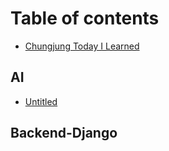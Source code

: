 # Table of contents

* [Chungjung Today I Learned](README.md)

## AI

* [Untitled](ai/untitled.md)

## Backend-Django <a id="django"></a>

